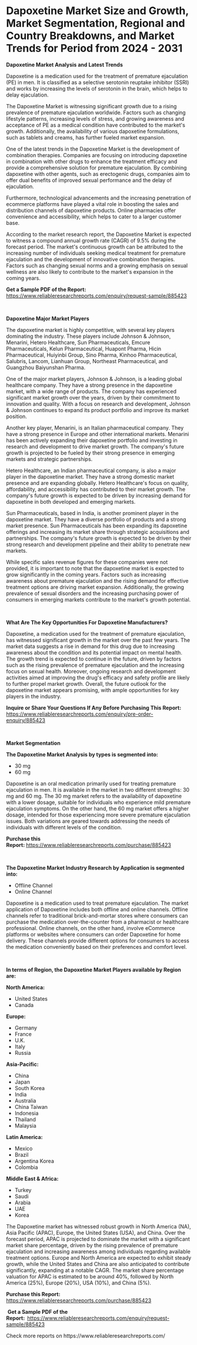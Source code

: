 <p><h1>Dapoxetine Market Size and Growth, Market Segmentation, Regional and Country Breakdowns, and Market Trends for Period from 2024 -  2031</h1></p><p><strong>Dapoxetine Market Analysis and Latest Trends</strong></p>
<p><p>Dapoxetine is a medication used for the treatment of premature ejaculation (PE) in men. It is classified as a selective serotonin reuptake inhibitor (SSRI) and works by increasing the levels of serotonin in the brain, which helps to delay ejaculation.</p><p>The Dapoxetine Market is witnessing significant growth due to a rising prevalence of premature ejaculation worldwide. Factors such as changing lifestyle patterns, increasing levels of stress, and growing awareness and acceptance of PE as a medical condition have contributed to the market's growth. Additionally, the availability of various dapoxetine formulations, such as tablets and creams, has further fueled market expansion.</p><p>One of the latest trends in the Dapoxetine Market is the development of combination therapies. Companies are focusing on introducing dapoxetine in combination with other drugs to enhance the treatment efficacy and provide a comprehensive solution for premature ejaculation. By combining dapoxetine with other agents, such as erectogenic drugs, companies aim to offer dual benefits of improved sexual performance and the delay of ejaculation.</p><p>Furthermore, technological advancements and the increasing penetration of ecommerce platforms have played a vital role in boosting the sales and distribution channels of dapoxetine products. Online pharmacies offer convenience and accessibility, which helps to cater to a larger customer base.</p><p>According to the market research report, the Dapoxetine Market is expected to witness a compound annual growth rate (CAGR) of 9.5% during the forecast period. The market's continuous growth can be attributed to the increasing number of individuals seeking medical treatment for premature ejaculation and the development of innovative combination therapies. Factors such as changing sexual norms and a growing emphasis on sexual wellness are also likely to contribute to the market's expansion in the coming years.</p></p>
<p><strong>Get a Sample PDF of the Report:&nbsp;</strong> <a href="https://www.reliableresearchreports.com/enquiry/request-sample/885423">https://www.reliableresearchreports.com/enquiry/request-sample/885423</a></p>
<p>&nbsp;</p>
<p><strong>Dapoxetine Major Market Players</strong></p>
<p><p>The dapoxetine market is highly competitive, with several key players dominating the industry. These players include Johnson & Johnson, Menarini, Hetero Healthcare, Sun Pharmaceuticals, Emcure Pharmaceuticals, Kelun Pharmaceutical, Huapont Pharma, Hicin Pharmaceutical, Huiyinbi Group, Sino Pharma, Kinhoo Pharmaceutical, Salubris, Lancom, Lianhuan Group, Northeast Pharmaceutical, and Guangzhou Baiyunshan Pharma. </p><p>One of the major market players, Johnson & Johnson, is a leading global healthcare company. They have a strong presence in the dapoxetine market, with a wide range of products. The company has experienced significant market growth over the years, driven by their commitment to innovation and quality. With a focus on research and development, Johnson & Johnson continues to expand its product portfolio and improve its market position. </p><p>Another key player, Menarini, is an Italian pharmaceutical company. They have a strong presence in Europe and other international markets. Menarini has been actively expanding their dapoxetine portfolio and investing in research and development to drive market growth. The company's future growth is projected to be fueled by their strong presence in emerging markets and strategic partnerships. </p><p>Hetero Healthcare, an Indian pharmaceutical company, is also a major player in the dapoxetine market. They have a strong domestic market presence and are expanding globally. Hetero Healthcare's focus on quality, affordability, and accessibility has contributed to their market growth. The company's future growth is expected to be driven by increasing demand for dapoxetine in both developed and emerging markets.</p><p>Sun Pharmaceuticals, based in India, is another prominent player in the dapoxetine market. They have a diverse portfolio of products and a strong market presence. Sun Pharmaceuticals has been expanding its dapoxetine offerings and increasing its market share through strategic acquisitions and partnerships. The company's future growth is expected to be driven by their strong research and development pipeline and their ability to penetrate new markets.</p><p>While specific sales revenue figures for these companies were not provided, it is important to note that the dapoxetine market is expected to grow significantly in the coming years. Factors such as increasing awareness about premature ejaculation and the rising demand for effective treatment options are driving market expansion. Additionally, the growing prevalence of sexual disorders and the increasing purchasing power of consumers in emerging markets contribute to the market's growth potential.</p></p>
<p>&nbsp;</p>
<p><strong>What Are The Key Opportunities For Dapoxetine Manufacturers?</strong></p>
<p><p>Dapoxetine, a medication used for the treatment of premature ejaculation, has witnessed significant growth in the market over the past few years. The market data suggests a rise in demand for this drug due to increasing awareness about the condition and its potential impact on mental health. The growth trend is expected to continue in the future, driven by factors such as the rising prevalence of premature ejaculation and the increasing focus on sexual health. Moreover, ongoing research and development activities aimed at improving the drug's efficacy and safety profile are likely to further propel market growth. Overall, the future outlook for the dapoxetine market appears promising, with ample opportunities for key players in the industry.</p></p>
<p><strong>Inquire or Share Your Questions If Any Before Purchasing This Report:</strong> <a href="https://www.reliableresearchreports.com/enquiry/pre-order-enquiry/885423">https://www.reliableresearchreports.com/enquiry/pre-order-enquiry/885423</a></p>
<p>&nbsp;</p>
<p><strong>Market Segmentation</strong></p>
<p><strong>The Dapoxetine Market Analysis by types is segmented into:</strong></p>
<p><ul><li>30 mg</li><li>60 mg</li></ul></p>
<p><p>Dapoxetine is an oral medication primarily used for treating premature ejaculation in men. It is available in the market in two different strengths: 30 mg and 60 mg. The 30 mg market refers to the availability of dapoxetine with a lower dosage, suitable for individuals who experience mild premature ejaculation symptoms. On the other hand, the 60 mg market offers a higher dosage, intended for those experiencing more severe premature ejaculation issues. Both variations are geared towards addressing the needs of individuals with different levels of the condition.</p></p>
<p><strong>Purchase this Report:&nbsp;</strong><a href="https://www.reliableresearchreports.com/purchase/885423">https://www.reliableresearchreports.com/purchase/885423</a></p>
<p>&nbsp;</p>
<p><strong>The Dapoxetine Market Industry Research by Application is segmented into:</strong></p>
<p><ul><li>Offline Channel</li><li>Online Channel</li></ul></p>
<p><p>Dapoxetine is a medication used to treat premature ejaculation. The market application of Dapoxetine includes both offline and online channels. Offline channels refer to traditional brick-and-mortar stores where consumers can purchase the medication over-the-counter from a pharmacist or healthcare professional. Online channels, on the other hand, involve eCommerce platforms or websites where consumers can order Dapoxetine for home delivery. These channels provide different options for consumers to access the medication conveniently based on their preferences and comfort level.</p></p>
<p>&nbsp;</p>
<p><strong>In terms of Region, the Dapoxetine Market Players available by Region are:</strong></p>
<p>
    <p> <strong> North America: </strong>
        <ul>
            <li>United States</li>
            <li>Canada</li>
        </ul>
        </p> 
    <p> <strong> Europe: </strong>
        <ul>
            <li>Germany</li>
            <li>France</li>
            <li>U.K.</li>
            <li>Italy</li>
            <li>Russia</li>
        </ul>
        </p> 
    <p> <strong> Asia-Pacific: </strong>
        <ul>
            <li>China</li>
            <li>Japan</li>
            <li>South Korea</li>
            <li>India</li>
            <li>Australia</li>
            <li>China Taiwan</li>
            <li>Indonesia</li>
            <li>Thailand</li>
            <li>Malaysia</li>
        </ul>
        </p> 
    <p> <strong> Latin America: </strong>
        <ul>
            <li>Mexico</li>
            <li>Brazil</li>
            <li>Argentina Korea</li>
            <li>Colombia</li>
        </ul>
        </p> 
    <p> <strong> Middle East & Africa: </strong>
        <ul>
            <li>Turkey</li>
            <li>Saudi</li>
            <li>Arabia</li>
            <li>UAE</li>
            <li>Korea</li>
        </ul>
    </p>
    </p>
<p><p>The Dapoxetine market has witnessed robust growth in North America (NA), Asia Pacific (APAC), Europe, the United States (USA), and China. Over the forecast period, APAC is projected to dominate the market with a significant market share percentage, driven by the rising prevalence of premature ejaculation and increasing awareness among individuals regarding available treatment options. Europe and North America are expected to exhibit steady growth, while the United States and China are also anticipated to contribute significantly, expanding at a notable CAGR. The market share percentage valuation for APAC is estimated to be around 40%, followed by North America (25%), Europe (20%), USA (10%), and China (5%).</p></p>
<p><strong>Purchase this Report: </strong><a href="https://www.reliableresearchreports.com/purchase/885423">https://www.reliableresearchreports.com/purchase/885423</a></p>
<p>&nbsp;<strong>Get a Sample PDF of the Report:&nbsp;&nbsp;</strong><a href="https://www.reliableresearchreports.com/enquiry/request-sample/885423">https://www.reliableresearchreports.com/enquiry/request-sample/885423</a></p>
<p><strong></strong></p>
<p>Check more reports on https://www.reliableresearchreports.com/</p>